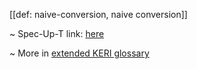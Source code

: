 [[def: naive-conversion, naive conversion]]

~ Spec-Up-T link: <a href='https://weboftrust.github.io/WOT-terms/docs/glossary/naive-conversion'>here</a>

~ More in <a href="https://weboftrust.github.io/WOT-terms/docs/glossary/naive-conversion">extended KERI glossary</a>
